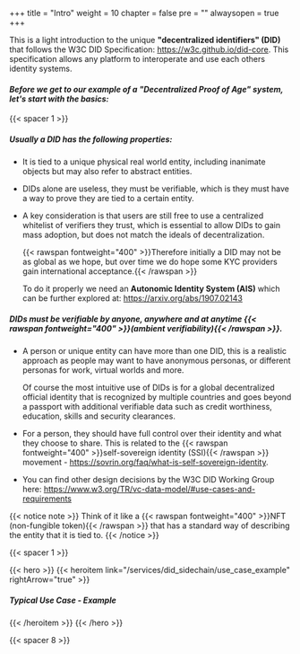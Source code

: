 


+++
title = "Intro"
weight = 10
chapter = false
pre = ""
alwaysopen = true
+++

This is a light introduction to the unique **"decentralized identifiers" (DID)** that follows the W3C DID Specification: https://w3c.github.io/did-core. 
This specification allows any platform to interoperate and use each others identity systems.

#### *Before we get to our example of a "Decentralized Proof of Age" system, let's start with the basics:*

{{< spacer 1 >}}

##### Usually a DID has the following properties:

- It is tied to a unique physical real world entity, including inanimate objects but may also refer to abstract entities.

- DIDs alone are useless, they must be verifiable, which is they must have a way to prove they are tied to a certain entity.
    
- A key consideration is that users are still free to use a centralized whitelist of verifiers they trust, which is essential to 
    allow DIDs to gain mass adoption, but does not match the ideals of decentralization.
    
    {{< rawspan fontweight="400" >}}Therefore initially a DID may not be as global as we hope, but over time we do hope some KYC providers gain 
    international acceptance.{{< /rawspan >}}
    
    To do it properly we need an **Autonomic Identity System (AIS)** which can be further explored at: https://arxiv.org/abs/1907.02143  
    
##### DIDs must be verifiable by anyone, anywhere and at anytime {{< rawspan fontweight="400" >}}(ambient verifiability){{< /rawspan >}}.

- A person or unique entity can have more than one DID, this is a realistic approach as people may want to have anonymous personas, 
    or different personas for work, virtual worlds and more.   
    
    Of course the most intuitive use of DIDs is for a global decentralized official identity that is recognized by 
    multiple countries and goes beyond a passport with additional verifiable data such as credit worthiness, education,
    skills and security clearances.   
    
- For a person, they should have full control over their identity and what they choose to share. This is related to the
    {{< rawspan fontweight="400" >}}self-sovereign identity (SSI){{< /rawspan >}} movement - https://sovrin.org/faq/what-is-self-sovereign-identity.
    
- You can find other design decisions by the W3C DID Working Group here: https://www.w3.org/TR/vc-data-model/#use-cases-and-requirements

{{< notice note >}}
    Think of it like a {{< rawspan fontweight="400" >}}NFT (non-fungible token){{< /rawspan >}} that has a standard way 
    of describing the entity that it is tied to.
{{< /notice >}}

{{< spacer 1 >}}

{{< hero >}}
    {{< heroitem link="/services/did_sidechain/use_case_example" rightArrow="true" >}}
        <h5>Typical Use Case - Example</h5> 
    {{< /heroitem >}}
{{< /hero >}}

{{< spacer 8 >}}
